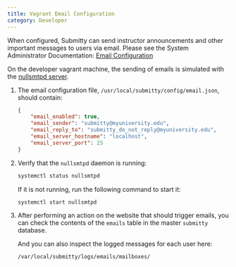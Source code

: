 ```yaml
---
title: Vagrant Email Configuration
category: Developer
---
```



When configured, Submitty can send instructor announcements and other
important messages to users via email.  Please see the System Administrator
Documentation: [Email Configuration](/sysadmin/email_configuration)

On the developer vagrant machine, the sending of emails is simulated with the
[nullsmtpd server](http://github.com/MasterOdin/nullsmtpd).



1. The email configuration file, `/usr/local/submitty/config/email.json`, should contain:

   ```json
   {
       "email_enabled": true,
       "email_sender": "submitty@myuniversity.edu",
       "email_reply_to": "submitty_do_not_reply@myuniversity.edu",
       "email_server_hostname": "localhost",
       "email_server_port": 25
   }
   ```


2. Verify that the `nullsmtpd` daemon is running:

   ```bash
   systemctl status nullsmtpd
   ```
   If it is not running, run the following command to start it:
   ```bash
   systemctl start nullsmtpd
   ```


3. After performing an action on the website that should trigger
   emails, you can check the contents of the `emails` table in the
   master `submitty` database.

   And you can also inspect the logged messages for each user here:

   ```
   /var/local/submitty/logs/emails/mailboxes/
   ```
